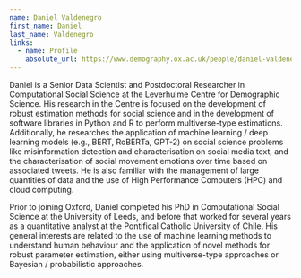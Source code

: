 ```yaml
---
name: Daniel Valdenegro
first_name: Daniel
last_name: Valdenegro
links:
  - name: Profile
    absolute_url: https://www.demography.ox.ac.uk/people/daniel-valdenegro
---
```


Daniel is a Senior Data Scientist and Postdoctoral Researcher in Computational Social Science at the Leverhulme Centre for Demographic Science. His research in the Centre is focused on the development of robust estimation methods for social science and in the development of software libraries in Python and R to perform multiverse-type estimations. Additionally, he researches the application of machine learning / deep learning models (e.g., BERT, RoBERTa, GPT-2) on social science problems like misinformation detection and characterisation on social media text, and the characterisation of social movement emotions over time based on associated tweets. He is also familiar with the management of large quantities of data and the use of High Performance Computers (HPC) and cloud computing.

Prior to joining Oxford, Daniel completed his PhD in Computational Social Science at the University of Leeds, and before that worked for several years as a quantitative analyst at the Pontifical Catholic University of Chile. His general interests are related to the use of machine learning methods to understand human behaviour and the application of novel methods for robust parameter estimation, either using multiverse-type approaches or Bayesian / probabilistic approaches. 
